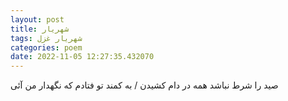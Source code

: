 ```yaml
---
layout: post
title: شهریار
tags: شهریار غزل
categories: poem
date: 2022-11-05 12:27:35.432070
---
```


صید را شرط نباشد همه در دام کشیدن / به کمند تو فتادم که نگهدار من آئی